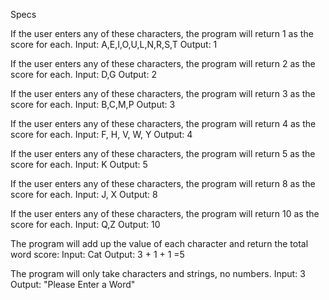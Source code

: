 Specs

If the user enters any of these characters, the program will return 1 as the score for each.
Input: A,E,I,O,U,L,N,R,S,T
Output: 1

If the user enters any of these characters, the program will return 2 as the score for each.
Input: D,G
Output: 2

If the user enters any of these characters, the program will return 3 as the score for each.
Input: B,C,M,P
Output: 3

If the user enters any of these characters, the program will return 4 as the score for each.
Input: F, H, V, W, Y
Output: 4

If the user enters any of these characters, the program will return 5 as the score for each.
Input: K
Output: 5

If the user enters any of these characters, the program will return 8 as the score for each.
Input: J, X
Output: 8

If the user enters any of these characters, the program will return 10 as the score for each.
Input: Q,Z
Output: 10

The program will add up the value of each character and return the total word score:
Input: Cat
Output: 3 + 1 + 1 =5


The program will only take characters and strings, no numbers.
Input: 3
Output: "Please Enter a Word"


<!--
// private string[] _threePointArray;
// private string[] _fourPointArray;
// private string[] _eightPointArray;
// private string[] _tenPointArray;
// ;
    // string[] _threePointArray = {"B", "C", "M", "P"};
    // string[] _fourPointArray = {"F", "H", "V", "W", "Y"};
    // string[] _eightPointArray = {"J", "X"};
    // string[] _tenPointArray = {"Q", "Z"}; -->
